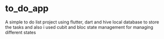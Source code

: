 # to_do_app

A simple to do list project using flutter, dart and hive local database to store the tasks and also i used cubit and bloc state management for managing different states   

